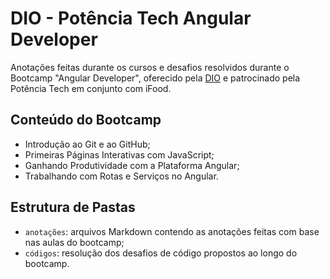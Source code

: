 # DIO - Potência Tech Angular Developer

Anotações feitas durante os cursos e desafios resolvidos durante o Bootcamp "Angular Developer", oferecido pela [DIO](https://www.dio.me/) e patrocinado pela Potência Tech em conjunto com iFood.

## Conteúdo do Bootcamp

- Introdução ao Git e ao GitHub;
- Primeiras Páginas Interativas com JavaScript;
- Ganhando Produtividade com a Plataforma Angular;
- Trabalhando com Rotas e Serviços no Angular.

## Estrutura de Pastas

- `anotações`: arquivos Markdown contendo as anotações feitas com base nas aulas do bootcamp;
- `códigos`: resolução dos desafios de código propostos ao longo do bootcamp.
